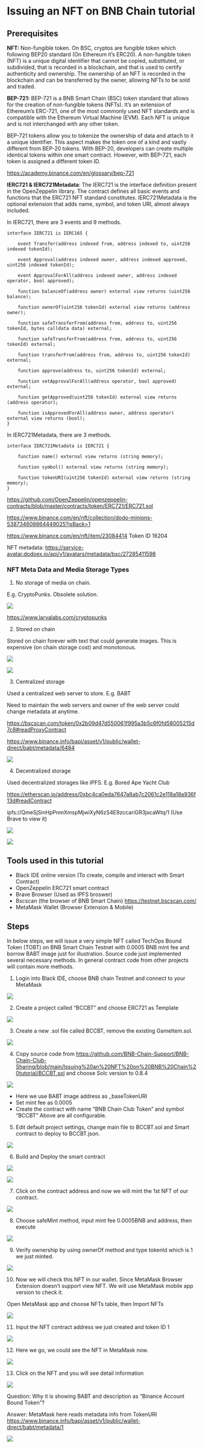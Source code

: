 # Issuing an NFT on BNB Chain tutorial

## Prerequisites
**NFT:** Non-fungible token. On BSC, cryptos are fungible token which following BEP20 standard (On Ethereum it’s ERC20). A non-fungible token (NFT) is a unique digital identifier that cannot be copied, substituted, or subdivided, that is recorded in a blockchain, and that is used to certify authenticity and ownership. The ownership of an NFT is recorded in the blockchain and can be transferred by the owner, allowing NFTs to be sold and traded.

**BEP-721:** BEP-721 is a BNB Smart Chain (BSC) token standard that allows for the creation of non-fungible tokens (NFTs). It’s an extension of Ethereum’s ERC-721, one of the most commonly used NFT standards and is compatible with the Ethereum Virtual Machine (EVM). Each NFT is unique and is not interchanged with any other token.

BEP-721 tokens allow you to tokenize the ownership of data and attach to it a unique identifier. This aspect makes the token one of a kind and vastly different from BEP-20 tokens. WIth BEP-20, developers can create multiple identical tokens within one smart contract. However, with BEP-721, each token is assigned a different token ID.

<https://academy.binance.com/en/glossary/bep-721> 

**IERC721 & IERC721Metadata**: The IERC721 is the interface definition present in the OpenZeppelin library. The contract defines all basic events and functions that the ERC721 NFT standard constitutes. IERC721Metadata is the optional extension that adds name, symbol, and token URI, almost always included.

In IERC721, there are 3 events and 9 methods.

```
interface IERC721 is IERC165 {

    event Transfer(address indexed from, address indexed to, uint256 indexed tokenId);

    event Approval(address indexed owner, address indexed approved, uint256 indexed tokenId);

    event ApprovalForAll(address indexed owner, address indexed operator, bool approved);

    function balanceOf(address owner) external view returns (uint256 balance);

    function ownerOf(uint256 tokenId) external view returns (address owner);

    function safeTransferFrom(address from, address to, uint256 tokenId, bytes calldata data) external;

    function safeTransferFrom(address from, address to, uint256 tokenId) external;

    function transferFrom(address from, address to, uint256 tokenId) external;

    function approve(address to, uint256 tokenId) external;

    function setApprovalForAll(address operator, bool approved) external;

    function getApproved(uint256 tokenId) external view returns (address operator);

    function isApprovedForAll(address owner, address operator) external view returns (bool);
}
```

In IERC721Metadata, there are 3 methods.

```
interface IERC721Metadata is IERC721 {

    function name() external view returns (string memory);

    function symbol() external view returns (string memory);

    function tokenURI(uint256 tokenId) external view returns (string memory);
}
```

<https://github.com/OpenZeppelin/openzeppelin-contracts/blob/master/contracts/token/ERC721/ERC721.sol> 

<https://www.binance.com/en/nft/collection/dodo-minions-538734608664449025?isBack=1>

<https://www.binance.com/en/nft/item/23084414> Token ID 16204

NFT metadata: <https://service-avatar.dodoex.io/api/v1/avatars/metadata/bsc/27285411598> 
### NFT Meta Data and Media Storage Types

1. No storage of media on chain. 

E.g. CryptoPunks. Obsolete solution. 

![](images/cryptopunks.png)

<https://www.larvalabs.com/cryptopunks> 

2. Stored on chain

Stored on chain forever with text that could generate images. This is expensive (on chain storage cost) and monotonous.

![](images/autoglyphs1.png)

![](images/autoglyphs2.png)

3. Centralized storage

Used a centralized web server to store. E.g. BABT

Need to maintain the web servers and owner of the web server could change metadata at anytime.

<https://bscscan.com/token/0x2b09d47d550061f995a3b5c6f0fd58005215d7c8#readProxyContract> 

<https://www.binance.info/bapi/asset/v1/public/wallet-direct/babt/metadata/6484>

![](images/babt_meta.png)

4. Decentralized storage

Used decentralized storages like IPFS. E.g. Bored Ape Yacht Club

<https://etherscan.io/address/0xbc4ca0eda7647a8ab7c2061c2e118a18a936f13d#readContract>

ipfs://QmeSjSinHpPnmXmspMjwiXyN6zS4E9zccariGR3jxcaWtq/1 (Use Brave to view it)

![](images/bayc.png)

![](images/bayc_meta.png)
## Tools used in this tutorial
- Black IDE online version (To create, compile and interact with Smart Contract)
- OpenZeppelin ERC721 smart contract 
- Brave Browser (Used as IPFS broswer)
- Bscscan (the browser of BNB Smart Chain) <https://testnet.bscscan.com/> 
- MetaMask Wallet (Browser Extension & Mobile)
## Steps 
In below steps, we will issue a very simple NFT called TechOps Bound Token (TOBT) on BNB Smart Chain Testnet with 0.0005 BNB mint fee and borrow BABT image just for illustration. Source code just implemented several necessary methods. In general contract code from other projects will contain more methods.

1. Login into Black IDE, choose BNB chain Testnet and connect to your MetaMask

![](images/step1.png)

2. Create a project called “BCCBT” and choose ERC721 as Template 

![](images/step2.png)

3. Create a new .sol file called BCCBT, remove the existing GameItem.sol.

![](images/step3.png)

4. Copy source code from <https://github.com/BNB-Chain-Support/BNB-Chain-Club-Sharing/blob/main/Issuing%20an%20NFT%20on%20BNB%20Chain%20tutorial/BCCBT.sol> and choose Solc version to 0.8.4

![](images/step4.png)

- Here we use BABT image address as \_baseTokenURI
- Set mint fee as 0.0005
- Create the contract with name “BNB Chain Club Token” and symbol “BCCBT”
Above are all configurable.

5. Edit default project settings, change main file to BCCBT.sol and Smart contract to deploy to BCCBT.json.

![](images/step5.png)

6. Build and Deploy the smart contract

![](images/step6_1.png)

![](images/step6_2.png)

7. Click on the contract address and now we will mint the 1st NFT of our contract.

![](images/step7.png)

8. Choose safeMint method, input mint fee 0.0005BNB and address, then execute

![](images/step8.png)

9. Verify ownership by using ownerOf method and type tokenId which is 1 we just minted.

![](images/step9.png)

10. Now we will check this NFT in our wallet. Since MetaMask Browser Extension doesn’t support view NFT. We will use MetaMask mobile app version to check it.

Open MetaMask app and choose NFTs table, then Import NFTs

![](images/step10.png)

11. Input the NFT contract address we just created and token ID 1

![](images/step11.jpeg)

12. Here we go, we could see the NFT in MetaMask now.

![](images/step12.jpeg)

13. Click on the NFT and you will see detail information

![](images/step13.png)

Question: Why it is showing BABT and description as “Binance Account Bound Token”?

Answer: MetaMask here reads metadata info from TokenURI <https://www.binance.info/bapi/asset/v1/public/wallet-direct/babt/metadata/1> 

![](images/qa.png)
